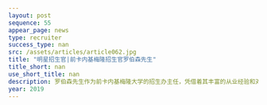 ```yaml
---
layout: post
sequence: 55
appear_page: news
type: recruiter
success_type: nan
src: /assets/articles/article062.jpg
title: "明星招生官|前卡内基梅隆招生官罗伯森先生"
title_short: nan
use_short_title: nan
description: 罗伯森先生作为前卡内基梅隆大学的招生办主任，凭借着其丰富的从业经验和对学生精准的判断，在招生环节有着绝对的领导权。每年罗伯森先生都要负责审阅评估上千份的STEM专业相关申请，暑期还要负责选拔数学与科学学术项目的申请人，对理工类专业的录取偏好了如指掌。而众所周知，卡内基梅隆大学的STEM在美国名列前茅，其CS（Computer Since）专业更是全美称王，能在这样的名校审核他们的王牌理工类专业申请，足以见得罗伯森先生资历非常深厚。
year: 2019
---
```



